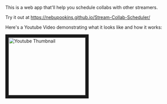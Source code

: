 This is a web app that'll help you schedule collabs with other streamers.

Try it out at https://nebupookins.github.io/Stream-Collab-Scheduler/

Here's a Youtube Video demonstrating what it looks like and how it works:

<a href="http://www.youtube.com/watch?feature=player_embedded&v=OLZK5ADSDK0" target="_blank"><img src="http://img.youtube.com/vi/OLZK5ADSDK0/0.jpg" 
alt="Youtube Thumbnail" width="240" height="180" border="10" /></a>
